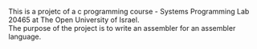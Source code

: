 This is a projetc of a c programming course - Systems Programming Lab 20465 at The Open University of Israel.  
The purpose of the project is to write an assembler for an assembler language.
